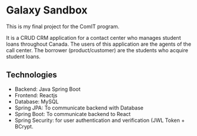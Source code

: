 # Galaxy Sandbox

This is my final project for the ComIT program.

It is a CRUD CRM application for a contact center who manages student loans throughout Canada. The users of this application are the agents of the call center. The borrower (product/customer) are the students who acquire student loans. 

## Technologies
- Backend: Java Spring Boot
- Frontend: Reactjs
- Database: MySQL
- Spring JPA: To communicate backend with Database
- Spring Boot: To communicate backend to React
- Spring Security: for user authentication and verification (JWL Token + BCrypt.